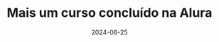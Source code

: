 ---
date: 2024-06-25
image: https://i.imgur.com/ZD4dUub.jpeg
title: "Mais um curso concluído na Alura"
url: https://github.com/GuilhermeSegattoo/back-end_IESB
excerpt: "REACT: COMECE SEU PROJETO FULL STACK"
tags:
  - Alura
  - react
  - 🚀
---